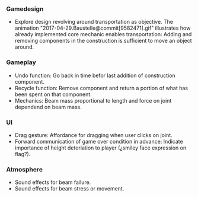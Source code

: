 ### Gamedesign
+ Explore design revolving around transportation as objective. The animation "2017-04-29.Baustelle@commit[9582471].gif" illustrates how already implemented core mechanic enables transportation: Adding and removing components in the construction is sufficient to move an object around.

### Gameplay
+ Undo function: Go back in time befor last addition of construction component.
+ Recycle function: Remove component and return a portion of what has been spent on that component.
+ Mechanics: Beam mass proportional to length and force on joint dependend on beam mass.

### UI
+ Drag gesture: Affordance for dragging when user clicks on joint.
+ Forward communication of game over condition in advance: Indicate importance of height detoriation to player (¿smiley face expression on flag?).

### Atmosphere
+ Sound effects for beam failure.
+ Sound effects for beam stress or movement.
